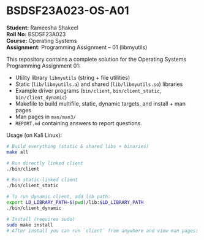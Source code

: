 # BSDSF23A023-OS-A01
**Student:** Rameesha Shakeel  
**Roll No:** BSDSF23A023  
**Course:** Operating Systems  
**Assignment:** Programming Assignment – 01 (libmyutils)

This repository contains a complete solution for the Operating Systems Programming Assignment 01:
- Utility library `libmyutils` (string + file utilities)
- Static (`lib/libmyutils.a`) and shared (`lib/libmyutils.so`) libraries
- Example driver programs (`bin/client`, `bin/client_static`, `bin/client_dynamic`)
- Makefile to build multifile, static, dynamic targets, and install + man pages
- Man pages in `man/man3/`
- `REPORT.md` containing answers to report questions.

Usage (on Kali Linux):
```bash
# Build everything (static & shared libs + binaries)
make all

# Run directly linked client
./bin/client

# Run static-linked client
./bin/client_static

# To run dynamic client, add lib path:
export LD_LIBRARY_PATH=$(pwd)/lib:$LD_LIBRARY_PATH
./bin/client_dynamic

# Install (requires sudo)
sudo make install
# After install you can run `client` from anywhere and view man pages: man client
```

